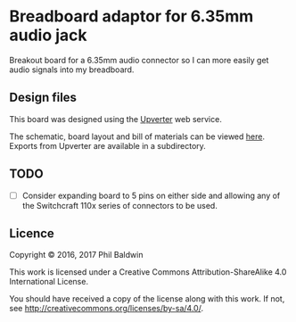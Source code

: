 # Breadboard adaptor for 6.35mm audio jack

Breakout board for a 6.35mm audio connector so I can more easily get audio signals into my breadboard.

## Design files

This board was designed using the [Upverter](https://upverter.com) web service.

The schematic, board layout and bill of materials can be viewed [here](https://upverter.com/Trebuchetindustries/3db4c9d9acf5b70b/Breadboard-adaptor-for-635mm-audio-jack/). Exports from Upverter are available in a subdirectory.

## TODO

* [ ] Consider expanding board to 5 pins on either side and allowing any of the Switchcraft 110x series of connectors to be used.

## Licence

Copyright © 2016, 2017 Phil Baldwin

This work is licensed under a Creative Commons Attribution-ShareAlike 4.0 International License.

You should have received a copy of the license along with this work. If not, see <http://creativecommons.org/licenses/by-sa/4.0/>.

